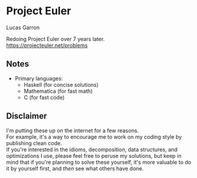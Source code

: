 # Project Euler

Lucas Garron

Redoing Project Euler over 7 years later.  
https://projecteuler.net/problems

## Notes

- Primary languages:
  - Haskell (for concise solutions)
  - Mathematica (for fast math)
  - C (for fast code)

## Disclaimer

I'm putting these up on the internet for a few reasons.  
For example, it's a way to encourage me to work on my coding style by publishing clean code.  
If you're interested in the idioms, decomposition, data structures, and optimizations I use, please feel free to peruse my solutions, but keep in mind that if you're planning to solve these yourself, it's more valuable to do it by yourself first, and *then* see what others have done.